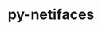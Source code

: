 ---
title: "py-netifaces"
layout: cache
categories: [package, develop]
meta: {"versions": ["0.10.5"], "compilers": ["gcc@=11.1.0", "oneapi@=2023.2.0"], "oss": ["ubuntu20.04"], "platforms": ["linux"], "targets": ["ppc64le", "x86_64", "x86_64_v3"], "stacks": ["e4s", "e4s-oneapi", "e4s-power", "root"], "num_specs": 12, "num_specs_by_stack": {"root": 12, "e4s-power": 5, "e4s-oneapi": 2, "e4s": 5}}
spec_details: [{"hash": "7dc7njawcoblzxfci5jjvd2bww7h6okm", "compiler": "gcc@=11.1.0", "versions": ["0.10.5"], "os": "ubuntu20.04", "platform": "linux", "target": "ppc64le", "variants": ["build_system=python_pip"], "stacks": ["root", "e4s-power"], "size": "-", "tarball": "https://binaries.spack.io/develop/build_cache/linux-ubuntu20.04-ppc64le/gcc-11.1.0/py-netifaces-0.10.5/linux-ubuntu20.04-ppc64le-gcc-11.1.0-py-netifaces-0.10.5-7dc7njawcoblzxfci5jjvd2bww7h6okm.spack"}, {"hash": "2l4tpoml7pipv6trxm4xwgbundyhru3s", "compiler": "gcc@=11.1.0", "versions": ["0.10.5"], "os": "ubuntu20.04", "platform": "linux", "target": "ppc64le", "variants": ["build_system=python_pip"], "stacks": ["root", "e4s-power"], "size": "-", "tarball": "https://binaries.spack.io/develop/build_cache/linux-ubuntu20.04-ppc64le/gcc-11.1.0/py-netifaces-0.10.5/linux-ubuntu20.04-ppc64le-gcc-11.1.0-py-netifaces-0.10.5-2l4tpoml7pipv6trxm4xwgbundyhru3s.spack"}, {"hash": "wmy7l27mitca5vb6fzzddkbldjkhzh7p", "compiler": "gcc@=11.1.0", "versions": ["0.10.5"], "os": "ubuntu20.04", "platform": "linux", "target": "ppc64le", "variants": ["build_system=python_pip"], "stacks": ["root", "e4s-power"], "size": "-", "tarball": "https://binaries.spack.io/develop/build_cache/linux-ubuntu20.04-ppc64le/gcc-11.1.0/py-netifaces-0.10.5/linux-ubuntu20.04-ppc64le-gcc-11.1.0-py-netifaces-0.10.5-wmy7l27mitca5vb6fzzddkbldjkhzh7p.spack"}, {"hash": "unzbstlg5u7zoih3zywndz7fqhxrz7ip", "compiler": "gcc@=11.1.0", "versions": ["0.10.5"], "os": "ubuntu20.04", "platform": "linux", "target": "ppc64le", "variants": ["build_system=python_pip"], "stacks": ["root", "e4s-power"], "size": "-", "tarball": "https://binaries.spack.io/develop/build_cache/linux-ubuntu20.04-ppc64le/gcc-11.1.0/py-netifaces-0.10.5/linux-ubuntu20.04-ppc64le-gcc-11.1.0-py-netifaces-0.10.5-unzbstlg5u7zoih3zywndz7fqhxrz7ip.spack"}, {"hash": "xqvihrdnzllcawinzqalztc7yl7xlug6", "compiler": "gcc@=11.1.0", "versions": ["0.10.5"], "os": "ubuntu20.04", "platform": "linux", "target": "ppc64le", "variants": ["build_system=python_pip"], "stacks": ["root", "e4s-power"], "size": "-", "tarball": "https://binaries.spack.io/develop/build_cache/linux-ubuntu20.04-ppc64le/gcc-11.1.0/py-netifaces-0.10.5/linux-ubuntu20.04-ppc64le-gcc-11.1.0-py-netifaces-0.10.5-xqvihrdnzllcawinzqalztc7yl7xlug6.spack"}, {"hash": "jzrzkvbxomwhlgol3hs7az2xn6sl54kf", "compiler": "oneapi@=2023.2.0", "versions": ["0.10.5"], "os": "ubuntu20.04", "platform": "linux", "target": "x86_64", "variants": ["build_system=python_pip"], "stacks": ["e4s-oneapi", "root"], "size": "-", "tarball": "https://binaries.spack.io/develop/build_cache/linux-ubuntu20.04-x86_64/oneapi-2023.2.0/py-netifaces-0.10.5/linux-ubuntu20.04-x86_64-oneapi-2023.2.0-py-netifaces-0.10.5-jzrzkvbxomwhlgol3hs7az2xn6sl54kf.spack"}, {"hash": "voibw3hfcefx523dnqarssyj6rrlm67j", "compiler": "oneapi@=2023.2.0", "versions": ["0.10.5"], "os": "ubuntu20.04", "platform": "linux", "target": "x86_64", "variants": ["build_system=python_pip"], "stacks": ["e4s-oneapi", "root"], "size": "-", "tarball": "https://binaries.spack.io/develop/build_cache/linux-ubuntu20.04-x86_64/oneapi-2023.2.0/py-netifaces-0.10.5/linux-ubuntu20.04-x86_64-oneapi-2023.2.0-py-netifaces-0.10.5-voibw3hfcefx523dnqarssyj6rrlm67j.spack"}, {"hash": "sx4rudnvbch4fk3g3pk6jpo25uvccntq", "compiler": "gcc@=11.1.0", "versions": ["0.10.5"], "os": "ubuntu20.04", "platform": "linux", "target": "x86_64_v3", "variants": ["build_system=python_pip"], "stacks": ["e4s", "root"], "size": "-", "tarball": "https://binaries.spack.io/develop/build_cache/linux-ubuntu20.04-x86_64_v3/gcc-11.1.0/py-netifaces-0.10.5/linux-ubuntu20.04-x86_64_v3-gcc-11.1.0-py-netifaces-0.10.5-sx4rudnvbch4fk3g3pk6jpo25uvccntq.spack"}, {"hash": "3wsttffude2obfaefi2cyt46kpjh7l3j", "compiler": "gcc@=11.1.0", "versions": ["0.10.5"], "os": "ubuntu20.04", "platform": "linux", "target": "x86_64_v3", "variants": ["build_system=python_pip"], "stacks": ["e4s", "root"], "size": "-", "tarball": "https://binaries.spack.io/develop/build_cache/linux-ubuntu20.04-x86_64_v3/gcc-11.1.0/py-netifaces-0.10.5/linux-ubuntu20.04-x86_64_v3-gcc-11.1.0-py-netifaces-0.10.5-3wsttffude2obfaefi2cyt46kpjh7l3j.spack"}, {"hash": "psyjxin6j45mi5xhsl5vggfqvzmd7htk", "compiler": "gcc@=11.1.0", "versions": ["0.10.5"], "os": "ubuntu20.04", "platform": "linux", "target": "x86_64_v3", "variants": ["build_system=python_pip"], "stacks": ["e4s", "root"], "size": "-", "tarball": "https://binaries.spack.io/develop/build_cache/linux-ubuntu20.04-x86_64_v3/gcc-11.1.0/py-netifaces-0.10.5/linux-ubuntu20.04-x86_64_v3-gcc-11.1.0-py-netifaces-0.10.5-psyjxin6j45mi5xhsl5vggfqvzmd7htk.spack"}, {"hash": "uqs6bj3vu5jdw42lbuop2b7bf53eqlwu", "compiler": "gcc@=11.1.0", "versions": ["0.10.5"], "os": "ubuntu20.04", "platform": "linux", "target": "x86_64_v3", "variants": ["build_system=python_pip"], "stacks": ["e4s", "root"], "size": "-", "tarball": "https://binaries.spack.io/develop/build_cache/linux-ubuntu20.04-x86_64_v3/gcc-11.1.0/py-netifaces-0.10.5/linux-ubuntu20.04-x86_64_v3-gcc-11.1.0-py-netifaces-0.10.5-uqs6bj3vu5jdw42lbuop2b7bf53eqlwu.spack"}, {"hash": "txt4jgooopepulfutqb52r2ptzmye6ll", "compiler": "gcc@=11.1.0", "versions": ["0.10.5"], "os": "ubuntu20.04", "platform": "linux", "target": "x86_64_v3", "variants": ["build_system=python_pip"], "stacks": ["e4s", "root"], "size": "-", "tarball": "https://binaries.spack.io/develop/build_cache/linux-ubuntu20.04-x86_64_v3/gcc-11.1.0/py-netifaces-0.10.5/linux-ubuntu20.04-x86_64_v3-gcc-11.1.0-py-netifaces-0.10.5-txt4jgooopepulfutqb52r2ptzmye6ll.spack"}]
---